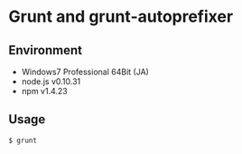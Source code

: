 # Grunt and grunt-autoprefixer

## Environment

* Windows7 Professional 64Bit (JA)
* node.js v0.10.31
* npm v1.4.23

## Usage

```
$ grunt
```
